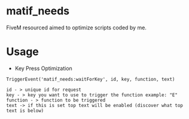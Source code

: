 # matif_needs
FiveM resourced aimed to optimize scripts coded by me.

# Usage

* Key Press Optimization

```
TriggerEvent('matif_needs:waitForKey', id, key, function, text)

id - > unique id for request
key - > key you want to use to trigger the function example: "E"
function - > function to be triggered
text -> if this is set top text will be enabled (discover what top text is below)
```
